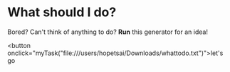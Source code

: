 # What should I do?
Bored?
Can't think of anything to do? 
**Run** this generator for an idea!

<html>

<button onclick="myTask("file:///users/hopetsai/Downloads/whattodo.txt")">let's go</button>

<script>
  
function myTask(file) {
var text = file.toString();
text = text.split("\n");
alert(text[0]);
}
</script>
    
</html>
  
